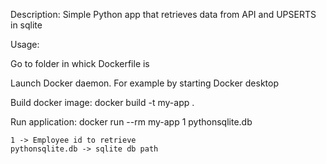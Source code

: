 Description:
Simple Python app that retrieves data from API and UPSERTS in sqlite

Usage:

Go to folder in whick Dockerfile is

Launch Docker daemon. For example by starting Docker desktop

Build docker image:
	docker build -t my-app .

Run application:
	docker run --rm my-app 1 pythonsqlite.db
	
	1 -> Employee id to retrieve
	pythonsqlite.db -> sqlite db path
